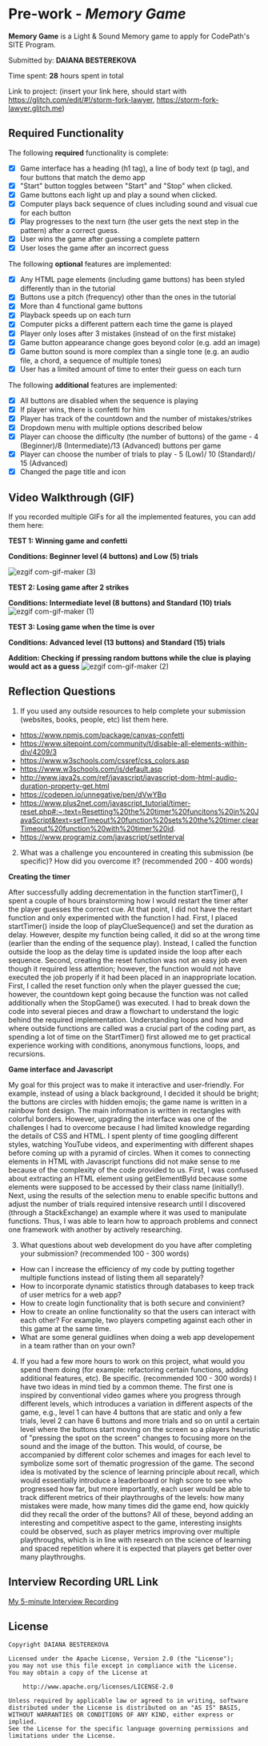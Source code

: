 # Pre-work - *Memory Game*

**Memory Game** is a Light & Sound Memory game to apply for CodePath's SITE Program. 

Submitted by: **DAIANA BESTEREKOVA**

Time spent: **28** hours spent in total

Link to project: (insert your link here, should start with https://glitch.com/edit/#!/storm-fork-lawyer, https://storm-fork-lawyer.glitch.me)

## Required Functionality

The following **required** functionality is complete:

* [X] Game interface has a heading (h1 tag), a line of body text (p tag), and four buttons that match the demo app
* [X] "Start" button toggles between "Start" and "Stop" when clicked. 
* [X] Game buttons each light up and play a sound when clicked. 
* [X] Computer plays back sequence of clues including sound and visual cue for each button
* [X] Play progresses to the next turn (the user gets the next step in the pattern) after a correct guess. 
* [X] User wins the game after guessing a complete pattern
* [X] User loses the game after an incorrect guess

The following **optional** features are implemented:

* [X] Any HTML page elements (including game buttons) has been styled differently than in the tutorial
* [X] Buttons use a pitch (frequency) other than the ones in the tutorial
* [X] More than 4 functional game buttons
* [X] Playback speeds up on each turn
* [X] Computer picks a different pattern each time the game is played
* [X] Player only loses after 3 mistakes (instead of on the first mistake)
* [X] Game button appearance change goes beyond color (e.g. add an image)
* [X] Game button sound is more complex than a single tone (e.g. an audio file, a chord, a sequence of multiple tones)
* [X] User has a limited amount of time to enter their guess on each turn

The following **additional** features are implemented:

- [X] All buttons are disabled when the sequence is playing 
- [X] If player wins, there is confetti for him 
- [X] Player has track of the countdown and the number of mistakes/strikes 
- [X] Dropdown menu with multiple options described below
- [X] Player can choose the difficulty (the number of buttons) of the game - 4 (Beginner)/8 (Intermediate)/13 (Advanced) buttons per game
- [X] Player can choose the number of trials to play - 5 (Low)/ 10 (Standard)/ 15 (Advanced)
- [X] Changed the page title and icon

## Video Walkthrough (GIF)

If you recorded multiple GIFs for all the implemented features, you can add them here:

**TEST 1: Winning game and confetti**

**Conditions: Beginner level (4 buttons) and Low (5) trials**

![ezgif com-gif-maker (3)](https://user-images.githubusercontent.com/85840329/164339975-90bbc979-2c76-461f-a8ab-56df1f772f9f.gif)


**TEST 2: Losing game after 2 strikes**

**Conditions: Intermediate level (8 buttons) and Standard (10) trials**
![ezgif com-gif-maker (1)](https://user-images.githubusercontent.com/85840329/164333775-705f7a8a-48e5-4659-a048-3d13209b2e2c.gif)


**TEST 3: Losing game when the time is over**

**Conditions: Advanced level (13 buttons) and Standard (15) trials**

**Addition: Checking if pressing random buttons while the clue is playing would act as a guess**
![ezgif com-gif-maker (2)](https://user-images.githubusercontent.com/85840329/164334397-ac3b3bb5-7ef9-425d-9cc9-53055ca466b8.gif)

## Reflection Questions
1. If you used any outside resources to help complete your submission (websites, books, people, etc) list them here. 
- https://www.npmjs.com/package/canvas-confetti
- https://www.sitepoint.com/community/t/disable-all-elements-within-div/4209/3
- https://www.w3schools.com/cssref/css_colors.asp
- https://www.w3schools.com/js/default.asp
- http://www.java2s.com/ref/javascript/javascript-dom-html-audio-duration-property-get.html
- https://codepen.io/unnegative/pen/dVwYBq
- https://www.plus2net.com/javascript_tutorial/timer-reset.php#:~:text=Resetting%20the%20timer%20funcitons%20in%20JavaScript&text=setTimeout%20function%20sets%20the%20timer,clearTimeout%20function%20with%20timer%20id.
- https://www.programiz.com/javascript/setInterval

2. What was a challenge you encountered in creating this submission (be specific)? How did you overcome it? (recommended 200 - 400 words) 

**Creating the timer**

After successfully adding decrementation in the function startTimer(), I spent a couple of hours brainstorming how I would restart the timer after the player guesses the correct cue. At that point, I did not have the restart function and only experimented with the function I had. First, I placed  startTimer() inside the loop of playClueSequence() and set the duration as delay. However, despite my function being called, it did so at the wrong time (earlier than the ending of the sequence play). Instead, I called the function outside the loop as the delay time is updated inside the loop after each sequence. Second, creating the reset function was not an easy job even though it required less attention; however, the function would not have executed the job properly if it had been placed in an inappropriate location. First, I called the reset function only when the player guessed the cue; however, the countdown kept going because the function was not called additionally when the StopGame() was executed. I had to break down the code into several pieces and draw a flowchart to understand the logic behind the required implementation. Understanding loops and how and where outside functions are called was a crucial part of the coding part, as spending a lot of time on the StartTimer() first allowed me to get practical experience working with conditions, anonymous functions, loops, and recursions. 
  
**Game interface and Javascript**

My goal for this project was to make it interactive and user-friendly. For example, instead of using a black background, I decided it should be bright; the buttons are circles with hidden emojis; the game name is written in a rainbow font design. The main information is written in rectangles with colorful borders. However, upgrading the interface was one of the challenges I had to overcome because I had limited knowledge regarding the details of CSS and HTML. I spent plenty of time googling different styles, watching YouTube videos, and experimenting with different shapes before coming up with a pyramid of circles. When it comes to connecting elements in HTML with Javascript functions did not make sense to me because of the complexity of the code provided to us. First, I was confused about extracting an HTML element using getElementById because some elements were supposed to be accessed by their class name (initially!). Next, using the results of the selection menu to enable specific buttons and adjust the number of trials required intensive research until I discovered (through a StackExchange) an example where it was used to manipulate functions. Thus, I was able to learn how to approach problems and connect one framework with another by actively researching. 

3. What questions about web development do you have after completing your submission? (recommended 100 - 300 words) 
- How can I increase the efficiency of my code by putting together multiple functions instead of listing them all separately?
- How to incorporate dynamic statistics through databases to keep track of user metrics for a web app?  
- How to create login functionality that is both secure and convinient? 
- How to create an online functionality so that the users can interact with each other? For example, two players competing against each other in this game at the same time.
- What are some general guidlines when doing a web app developement in a team rather than on your own? 


4. If you had a few more hours to work on this project, what would you spend them doing (for example: refactoring certain functions, adding additional features, etc). Be specific. (recommended 100 - 300 words) 
I have two ideas in mind tied by a common theme. The first one is inspired by conventional video games where you progress through different levels, which introduces a variation in different aspects of the game, e.g., level 1 can have 4 buttons that are static and only a few trials, level 2 can have 6 buttons and more trials and so on until a certain level where the buttons start moving on the screen so a players heuristic of "pressing the spot on the screen" changes to focusing more on the sound and the image of the button. This would, of course, be accompanied by different color schemes and images for each level to symbolize some sort of thematic progression of the game. The second idea is motivated by the science of learning principle about recall, which would essentially introduce a leaderboard or high score to see who progressed how far, but more importantly, each user would be able to track different metrics of their playthroughs of the levels: how many mistakes were made, how many times did the game end, how quickly did they recall the order of the buttons? All of these, beyond adding an interesting and competitive aspect to the game, interesting insights could be observed, such as player metrics improving over multiple playthroughs, which is in line with research on the science of learning and spaced repetition where it is expected that players get better over many playthroughs.




## Interview Recording URL Link

[My 5-minute Interview Recording](https://www.loom.com/share/e967797c6af24f3e83860ad8faf28bcb?sharedAppSource=personal_library)


## License

    Copyright DAIANA BESTEREKOVA

    Licensed under the Apache License, Version 2.0 (the "License");
    you may not use this file except in compliance with the License.
    You may obtain a copy of the License at

        http://www.apache.org/licenses/LICENSE-2.0

    Unless required by applicable law or agreed to in writing, software
    distributed under the License is distributed on an "AS IS" BASIS,
    WITHOUT WARRANTIES OR CONDITIONS OF ANY KIND, either express or implied.
    See the License for the specific language governing permissions and
    limitations under the License.
